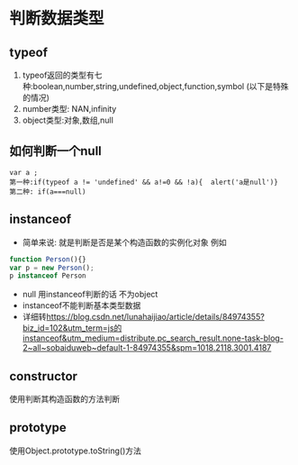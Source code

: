 # 判断数据类型
## typeof
1. typeof返回的类型有七种:boolean,number,string,undefined,object,function,symbol
(以下是特殊的情况)
2. number类型: NAN,infinity 
3. object类型:对象,数组,null 
## 如何判断一个null
    var a ;
    第一种:if(typeof a != 'undefined' && a!=0 && !a){  alert('a是null')}
    第二种: if(a===null)
## instanceof
* 简单来说: 就是判断是否是某个构造函数的实例化对象
例如
```js
function Person(){}
var p = new Person();
p instanceof Person
```
* null 用instanceof判断的话 不为object
* instanceof不能判断基本类型数据
* 详细转<https://blog.csdn.net/lunahaijiao/article/details/84974355?biz_id=102&utm_term=js的instanceof&utm_medium=distribute.pc_search_result.none-task-blog-2~all~sobaiduweb~default-1-84974355&spm=1018.2118.3001.4187>

## constructor
使用判断其构造函数的方法判断
## prototype
使用Object.prototype.toString()方法
